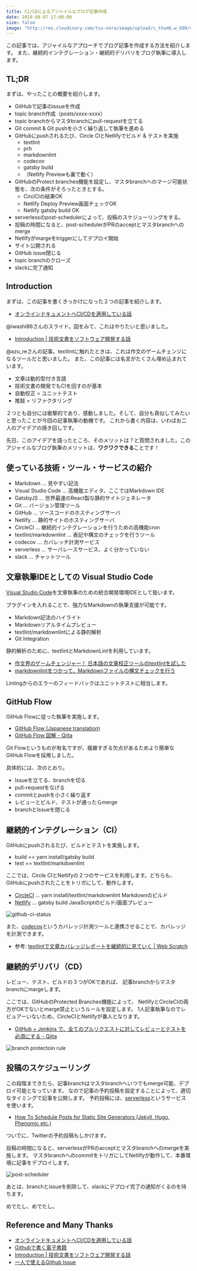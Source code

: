 ```yaml
---
title: CI/CDによるアジャイルなブログ記事作成
date: 2018-08-07 17:00:00
size: false
image: "http://res.cloudinary.com/tsu-nera/image/upload/c_thumb,w_600/v1533617837/futurismo/thumbnails/blog-writing.jpg"
---
```


この記事では、アジャイルなアプローチでブログ記事を作成する方法を紹介します。
また、継続的インテグレーション・継続的デリバリをブログ執筆に導入します。

## TL;DR

まずは、やったことの概要を紹介します。

- GitHubで記事のissueを作成
- topic branch作成（posts/xxxx-xxxx）
- topic branchからマスタbranchにpull-requestを立てる
- Git commit & Git pushを小さく繰り返して執筆を進める
- GitHubにpushされるたび、Circle CIとNetlifyでビルド & テストを実施
  - textlint
  - prh
  - markdownlint
  - codecov
  - gatsby build
  - （Netlify Previewも裏で動く）
- GitHubのProtect branches機能を設定し、マスタbranchへのマージ可能状態を、次の条件がそろったときとする。
  - CirclCIの結果OK
  - Netlify Deploy Preview画面チェックOK
  - Netlify gatsby build OK
- serverlessのpost-schedulerによって、投稿のスケジューリングをする。
- 投稿の時間になると、post-schedulerがPRのacceptとマスタbranchへのmerge
- Netlifyがmargeをtriggerにしてデプロイ開始
- サイト公開される
- GitHub issue閉じる
- topic branchのクローズ
- slackに完了通知

## Introduction

まずは、この記事を書くきっかけになった２つの記事を紹介します。

- [オンラインドキュメントへCI/CDを適用している話](https://www.slideshare.net/iwashi86/cicd-86801443)

@iwashi86さんのスライド。図をみて、これはやりたいと思いました。

- [Introduction \| 技術文書をソフトウェア開発する話](https://azu.gitbooks.io/nodefest-technical-writing/content/)

@azu_reさんの記事。textlintに触れたときは、これは作文のゲームチェンジになるツールだと思いました。
また、この記事には名言がたくさん埋め込まれています。

- 文章は動的型付き言語
- 技術文書の開発でもCIを回すのが基本
- 自動校正 = ユニットテスト
- 推敲 = リファクタリング

２つとも自分には衝撃的であり、感動しました。そして、自分も真似してみたいと思ったことが今回の記事執筆の動機です。
これから書く内容は、いわばお二人のアイデアの焼き回しです。

先日、このアイデアを語ったところ、そのメリットは？と質問されました。このアジャイルなブログ執筆のメリットは、**ワクワクできる**ことです！

## 使っている技術・ツール・サービスの紹介

- Markdown ... 見やすい記法
- Visual Studio Code ... 高機能エディタ、ここではMarkdown IDE
- GatsbyJS ... 世界最速のReact製な静的サイトジェネレータ
- Git ... バージョン管理ツール
- GitHub ... ソースコードのホスティングサーバ
- Netlify ... 静的サイトのホスティングサーバ
- CircleCI ... 継続的インテグレーションを行うための高機能cron
- textlint/markdownlint ... 表記や構文のチェックを行うツール
- codecov ... カバレッチ計測サービス
- serverless ... サーバレースサービス、よく分かっていない
- slack ... チャットツール

## 文章執筆IDEとしての Visual Studio Code

[Visual Studio Code](https://code.visualstudio.com/)を文章執筆のための統合開発環境IDEとして扱います。

プラグインを入れることで、強力なMarkdownの執筆支援が可能です。

- Markdown記法のハイライト
- Markdownリアルタイムプレビュー
- textlint/markdownlintによる静的解析
- Git Integration

静的解析のために、textlintとMarkdownLintを利用しています。

- [作文界のゲームチェンジャー！ 日本語の文章校正ツールのtextlintを試した](https://futurismo.biz/use-textlint-for-markdown/)
- [markdownlintをつかって、Markdownファイルの構文チェックを行う](https://futurismo.biz/use-textlint-for-markdown/)

Lintingからのエラーのフィードバックはユニットテストに相当します。

## GitHub Flow

GitHub Flowに従った執筆を実施します。

- [GitHub Flow \(Japanese translation\)](https://gist.github.com/Gab-km/3705015)
- [GitHub Flow 図解 \- Qiita](https://qiita.com/tbpgr/items/4ff76ef35c4ff0ec8314)

Git Flowというものが有名ですが、複雑すぎる欠点があるためより簡単なGitHub Flowを採用しました。

具体的には、次のとおり。

- Issueを立てる、branchを切る
- pull-requestをなげる
- commitとpushを小さく繰り返す
- レビューとビルド、テストが通ったらmerge
- branchとIssueを閉じる

## 継続的インテグレーション（CI）

GitHubにpushされるたび、ビルドとテストを実施します。

- build == yarn install/gatsby build
- test == textlint/markdownlint

ここでは、Circle CIとNetlifyの２つのサービスを利用します。どちらも、 GitHubにpushされたことをトリガにして、動作します。

- [CircleCI](https://circleci.com/) ... yarn install/textlint/markdownlint Markdownのビルド
- [Netlify](https://www.netlify.com/) ... gatsby build JavaScriptのビルド/画面プレビュー

![github-ci-status](https://res.cloudinary.com/tsu-nera/image/upload/v1533616533/futurismo/posts/2018-08-07-132835_github-ci-status.png "GitHub CI Status")

また、[codecov](https://codecov.io/)というカバレッジ計測ツールと連携させることで、カバレッジを計測できます。

- 参考: [textlintで文章カバレッジレポートを継続的に見ていく \| Web Scratch](https://efcl.info/2016/01/12/textlint-coverage/)

## 継続的デリバリ（CD）

レビュー、テスト、ビルドの３つがOKであれば、 記事branchからマスタbranchにmargeします。

ここでは、GitHubのProtected Branches機能によって、
NetlifyとCircleCIの両方がOKでないとmarge禁止というルールを設定します。
1人記事執筆なのでレビュアーいないため、CircleCIとNetlifyが番人となります。

- [GitHub \+ Jenkins で、全てのプルリクエストに対してレビューとテストを必須にする \- Qiita](https://qiita.com/bonotake/items/37fb3194c33f3ae3bbf0)

![branch protectoin rule](https://res.cloudinary.com/tsu-nera/image/upload/v1533616533/futurismo/posts/2018-08-07-branch-protection-rule.png)

## 投稿のスケジューリング

この段階まできたら、記事branchはマスタbranchへいつでもmerge可能、デプロイ可能となっています。
なので記事の予約投稿を設定することによって、適切なタイミングで記事を公開します。
予約投稿には、[serverless](https://serverless.com/)というサービスを使います。

- [How To Schedule Posts for Static Site Generators \(Jekyll, Hugo, Phenomic etc\.\)](https://serverless.com/blog/static-site-post-scheduler/)

ついでに、Twitterの予約投稿もしかけます。

投稿の時間になると、serverlessがPRのacceptとマスタbranchへのmergeを実施します。
マスタbranchへのcommitをトリガにしてNetlifyが動作して、本番環境に記事をデプロイします。

![post-scheduler](https://res.cloudinary.com/tsu-nera/image/upload/v1533616533/futurismo/posts/2018-08-07-post-scheduler.png)

あとは、branchとissueを削除して、slackにデプロイ完了の通知がくるのを待ちます。

めでたし、めでたし。

## Reference and Many Thanks

- [オンラインドキュメントへCI/CDを適用している話](https://www.slideshare.net/iwashi86/cicd-86801443)
- [Githubで書く電子書籍](http://azu.github.io/slide/individual/)
- [Introduction \| 技術文書をソフトウェア開発する話](https://azu.gitbooks.io/nodefest-technical-writing/content/)
- [一人で使えるGithub Issue](http://azu.github.io/slide/udonjs/github-issue.html)
